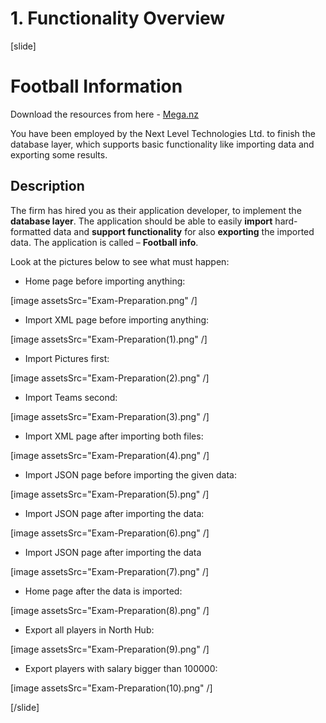 # 1. Functionality Overview

[slide]

# Football Information

Download the resources from here - [Mega.nz](https://mega.nz/file/iF4B1KzL#aGQcAQuqnKBJ9TuynjcDC0_0SEEpB_F5rzPsd-sEpi4)

You have been employed by the Next Level Technologies Ltd. to finish the database layer, which supports basic functionality like importing data and exporting some results.

## Description

The firm has hired you as their application developer, to implement the **database layer**. The application should be able to easily **import** hard-formatted data and **support functionality** for also **exporting** the imported data. The application is called – **Football info**.

Look at the pictures below to see what must happen:

 - Home page before importing anything:

 [image assetsSrc="Exam-Preparation.png" /]

- Import XML page before importing anything:

 [image assetsSrc="Exam-Preparation(1).png" /]

- Import Pictures first:

 [image assetsSrc="Exam-Preparation(2).png" /]

- Import Teams second:

 [image assetsSrc="Exam-Preparation(3).png" /]

- Import XML page after importing both files:

 [image assetsSrc="Exam-Preparation(4).png" /]


- Import JSON page before importing the given data:

 [image assetsSrc="Exam-Preparation(5).png" /]


- Import JSON page after importing the data:

 [image assetsSrc="Exam-Preparation(6).png" /]

- Import JSON page after importing the data

 [image assetsSrc="Exam-Preparation(7).png" /]

- Home page after the data is imported:

 [image assetsSrc="Exam-Preparation(8).png" /]

- Export all players in North Hub:

 [image assetsSrc="Exam-Preparation(9).png" /]

- Export players with salary bigger than 100000:

 [image assetsSrc="Exam-Preparation(10).png" /]

[/slide]
